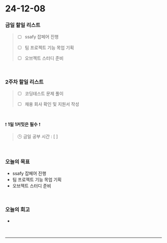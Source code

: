 # 24-12-08

### 금일 할일 리스트

> - [ ] ssafy 잡페어 진행
>
> - [ ] 팀 프로젝트 기능 목업 기획
>
> - [ ] 오브젝트 스터디 준비

<br/>

### 2주차 할일 리스트

> - [ ] 코딩테스트 문제 풀이
>
> - [ ] 채용 회사 확인 및 지원서 작성

<br/>

❗ **1일 1커밋은 필수** ❗

> 🕒 금일 공부 시간 : [  ]

<br/>

### 오늘의 목표
- ssafy 잡페어 진행
- 팀 프로젝트 기능 목업 기획
- 오브젝트 스터디 준비

<br>

### 오늘의 회고
- 

<br/>

---
